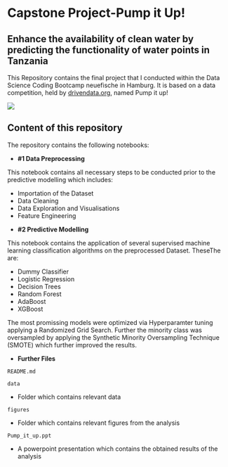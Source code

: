 # Capstone Project-Pump it Up! 
## Enhance the availability of clean water by predicting the functionality of water points in Tanzania

This Repository contains the final project that I conducted within the Data Science Coding Bootcamp neuefische in Hamburg. It is based on a data competition, held by [drivendata.org](https://www.drivendata.org/competitions/7/pump-it-up-data-mining-the-water-table/), named Pump it up!

![](https://cdnuploads.aa.com.tr/uploads/Contents/2017/03/13/thumbs_b_c_919380a969cf7427774545cf4b641472.jpg?v=173523)


##  Content of this repository

The repository contains the following notebooks:

* **#1 Data Preprocessing**

This notebook contains all necessary steps to be conducted prior to the predictive modelling which includes:
  - Importation of the Dataset
  - Data Cleaning
  - Data Exploration and Visualisations
  - Feature Engineering

* **#2 Predictive Modelling**

This notebook contains the application of several supervised machine learning classification algorithms on the preprocessed Dataset. TheseThe are:
- Dummy Classifier
- Logistic Regression
- Decision Trees
- Random Forest
- AdaBoost
- XGBoost

The most promissing models were optimized via Hyperparamter tuning applying a Randomized Grid Search. Further the minority class was oversampled by applying the Synthetic Minority Oversampling Technique (SMOTE) which further improved the results. 

* **Further Files**

`README.md`

`data`
* Folder which contains relevant data

`figures`
* Folder which contains relevant figures from the analysis

`Pump_it_up.ppt`
* A powerpoint presentation which contains the obtained results of the analysis


